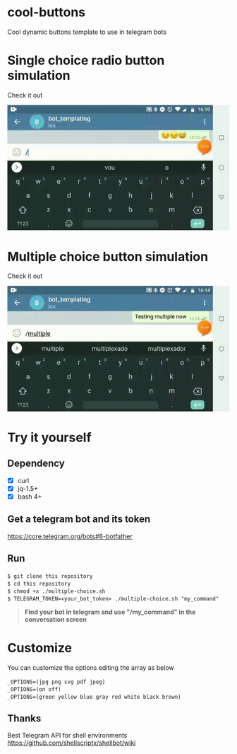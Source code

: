 # cool-buttons
Cool dynamic buttons template to use in telegram bots

# Single choice radio button simulation
Check it out

![one](imgs/t2.gif)

# Multiple choice button simulation
Check it out

![multiple](imgs/t1.gif)

# Try it yourself
## Dependency
- [x] curl  
- [x] jq-1.5+  
- [x] bash 4+  

## Get a telegram bot and its token
https://core.telegram.org/bots#6-botfather

## Run

`$ git clone this repository`  
`$ cd this repository`  
`$ chmod +x ./multiple-choice.sh`  
`$ TELEGRAM_TOKEN=<your_bot_token> ./multiple-choice.sh "my_command"`  

>**Find your bot in telegram and use "/my_command" in the conversation screen**

# Customize
You can customize the options editing the array as below

`_OPTIONS=(jpg png svg pdf jpeg)`  
`_OPTIONS=(on off)`  
`_OPTIONS=(green yellow blue gray red white black brown)`  

## Thanks
Best Telegram API for shell environments  
https://github.com/shellscriptx/shellbot/wiki
